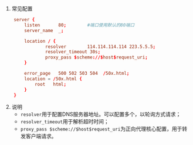 1. 常见配置
```nginx.conf
    server {
        listen       80;        #端口使用默认的80端口
        server_name  _;

        location / {
                resolver        114.114.114.114 223.5.5.5;
                resolver_timeout 30s;
                proxy_pass $scheme://$host$request_uri;
        }

        error_page   500 502 503 504  /50x.html;
        location = /50x.html {
            root   html;
        }
    }
```

2. 说明
	- `resolver`用于配置DNS服务器地址。可以配置多个，以轮询方式请求；
	- `resolver_timeout`用于解析超时时间；
	- `proxy_pass $scheme://$host$request_uri`为正向代理核心配置，用于转发客户端请求。
